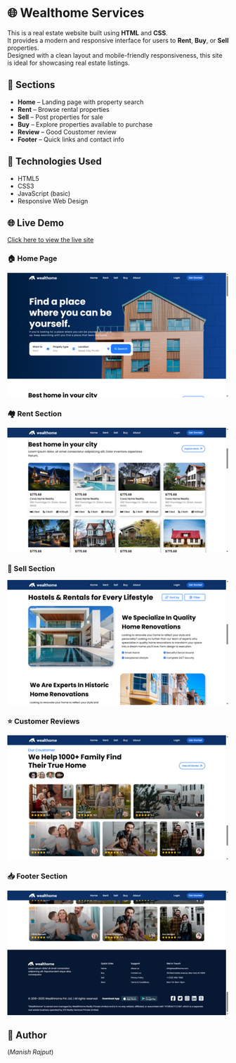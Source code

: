 # 🌐 Wealthome Services

This is a real estate website built using **HTML** and **CSS**.  
It provides a modern and responsive interface for users to **Rent**, **Buy**, or **Sell** properties.  
Designed with a clean layout and mobile-friendly responsiveness, this site is ideal for showcasing real estate listings.

## 📁 Sections

- **Home** – Landing page with property search  
- **Rent** – Browse rental properties  
- **Sell** – Post properties for sale  
- **Buy** – Explore properties available to purchase  
- **Review** – Good Coustomer review  
- **Footer** – Quick links and contact info

## 🔧 Technologies Used

- HTML5  
- CSS3  
- JavaScript (basic)  
- Responsive Web Design  

## 🌐 Live Demo

[Click here to view the live site](https://manish6862.github.io/wealthhome/) 


### 🏠 Home Page
![Home Page](img/home.png)

### 🏘️ Rent Section
![Rent Section](img/rent.png)

### 💼 Sell Section
![Sell Section](img/sell.png)

### ⭐ Customer Reviews
![Review Section](img/review.png)

### 📥 Footer Section
![Footer](img/footer.png)

## 👤 Author

(*Manish Rajput*)

